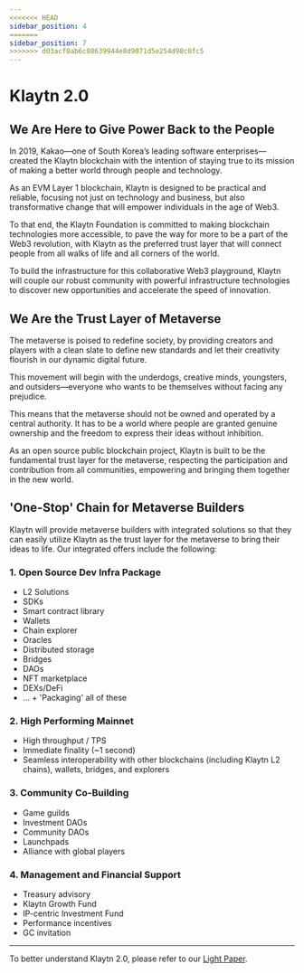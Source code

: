```yaml
---
<<<<<<< HEAD
sidebar_position: 4
=======
sidebar_position: 7
>>>>>>> d03acf0ab6c08639944e8d9071d5e254d98c0fc5
---
```


# Klaytn 2.0

## We Are Here to Give Power Back to the People

In 2019, Kakao—one of South Korea’s leading software enterprises—created the Klaytn blockchain with the intention of staying true to its mission of making a better world through people and technology.

As an EVM Layer 1 blockchain, Klaytn is designed to be practical and reliable, focusing not just on technology and business, but also transformative change that will empower individuals in the age of Web3.

To that end, the Klaytn Foundation is committed to making blockchain technologies more accessible, to pave the way for more to be a part of the Web3 revolution, with Klaytn as the preferred trust layer that will connect people from all walks of life and all corners of the world.

To build the infrastructure for this collaborative Web3 playground, Klaytn will couple our robust community with powerful infrastructure technologies to discover new opportunities and accelerate the speed of innovation.

## We Are the Trust Layer of Metaverse

The metaverse is poised to redefine society, by providing creators and players with a clean slate to define new standards and let their creativity flourish in our dynamic digital future.

This movement will begin with the underdogs, creative minds, youngsters, and outsiders—everyone who wants to be themselves without facing any prejudice.

This means that the metaverse should not be owned and operated by a central authority. It has to be a world where people are granted genuine ownership and the freedom to express their ideas without inhibition.

As an open source public blockchain project, Klaytn is built to be the fundamental trust layer for the metaverse, respecting the participation and contribution from all communities, empowering and bringing them together in the new world.

## 'One-Stop' Chain for Metaverse Builders

Klaytn will provide metaverse builders with integrated solutions so that they
can easily utilize Klaytn as the trust layer for the metaverse to bring their ideas to life. Our integrated offers include the following:

### 1. Open Source Dev Infra Package
- L2 Solutions
- SDKs
- Smart contract library
- Wallets
- Chain explorer
- Oracles
- Distributed storage
- Bridges
- DAOs
- NFT marketplace
- DEXs/DeFi
- ... + 'Packaging' all of these

### 2. High Performing Mainnet
- High throughput / TPS
- Immediate finality (~1 second)
- Seamless interoperability with other blockchains (including Klaytn L2 chains), wallets, bridges, and explorers

### 3. Community Co-Building
- Game guilds
- Investment DAOs
- Community DAOs
- Launchpads
- Alliance with global players

### 4. Management and Financial Support
- Treasury advisory
- Klaytn Growth Fund
- IP-centric Investment Fund
- Performance incentives
- GC invitation

---

To better understand Klaytn 2.0, please refer to our [Light Paper](https://klaytn.foundation/wp-content/uploads/2022/01/Klaytn-2.0_Light-Paper-20220128.pdf).
